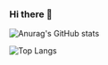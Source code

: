 ### Hi there 👋

![Anurag's GitHub stats](https://github-readme-stats.vercel.app/api?username=pyominmin&show_icons=true&theme=rose)

![Top Langs](https://github-readme-stats.vercel.app/api/top-langs/?pyominmin=6810779s&layout=compact&theme=rose)

